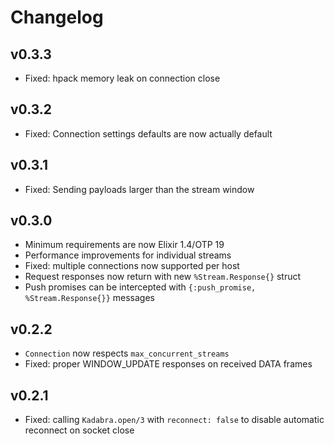 # Changelog

## v0.3.3
- Fixed: hpack memory leak on connection close

## v0.3.2
- Fixed: Connection settings defaults are now actually default

## v0.3.1
- Fixed: Sending payloads larger than the stream window

## v0.3.0
- Minimum requirements are now Elixir 1.4/OTP 19
- Performance improvements for individual streams
- Fixed: multiple connections now supported per host
- Request responses now return with new `%Stream.Response{}` struct
- Push promises can be intercepted with `{:push_promise, %Stream.Response{}}` messages

## v0.2.2
- `Connection` now respects `max_concurrent_streams`
- Fixed: proper WINDOW_UPDATE responses on received DATA frames

## v0.2.1
- Fixed: calling `Kadabra.open/3` with `reconnect: false` to disable automatic reconnect on socket close

